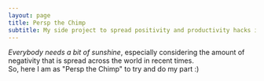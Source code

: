 ```yaml
---
layout: page
title: Persp the Chimp
subtitle: My side project to spread positivity and productivity hacks in the world!
---
```


*Everybody needs a bit of sunshine*, especially considering the amount of negativity that is spread across the world in recent times. <br>
So, here I am as "Persp the Chimp" to try and do my part :)
